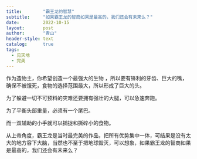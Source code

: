 ```yaml
---
title:        "霸王龙的智慧"
subtitle:     "如果霸王龙的智商如果是最高的，我们还会有未来么？"
date:         2022-10-15
layout:       post
author:       "青山"
header-style: text
catalog:      true
tags:
  - 见天地
  - 完美
---
```


作为造物主，你希望创造一个最强大的生物 ，所以要有锋利的牙齿、巨大的嘴，确保不被饿死，食物的选择范围最大，所以形成了巨大的头。

为了躲避一切不可预料的灾难还要拥有强壮的大腿，可以急速奔跑。 

为了平衡头部重量，必须有一个尾巴。 

而一双辅助的小手就可以捕捉和撕碎小的食物。

从上帝角度，霸王龙是当时最完美的作品，把所有优势集中一体，可结果是没有太大的地方容下大脑，当然也不至于把地球毁灭，可以想象，如果霸王龙的智商如果是最高的，我们还会有未来么？